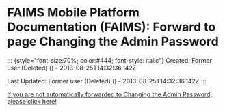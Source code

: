 FAIMS Mobile Platform Documentation (FAIMS): Forward to page Changing the Admin Password
========================================================================================

::: {style="font-size:70%; color:#444; font-style: italic"}
Created: Former user (Deleted) () - 2013-08-25T14:32:36.142Z

Last Updated: Former user (Deleted) () - 2013-08-25T14:32:36.142Z
:::

[If you are not automatically forwarded to Changing the Admin Password,
please click here!](Changing%20the%20Admin%20Password.html)
